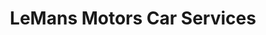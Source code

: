 ---
title: "LeMans Motors Car Services"
url: /brisbane/lemans-motors-car-services/
shop: car repair
---